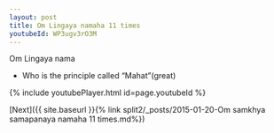 ```yaml
---
layout: post
title: Om Lingaya namaha 11 times
youtubeId: WP3ugv3rO3M
---
```

 
 
Om Lingaya nama 
 
 -  Who is the principle called “Mahat”(great) 
 
  
 
  
 
 
 
 
 
 


{% include youtubePlayer.html id=page.youtubeId %}
 
[Next]({{ site.baseurl }}{% link  split2/_posts/2015-01-20-Om samkhya samapanaya namaha 11 times.md%})
 
